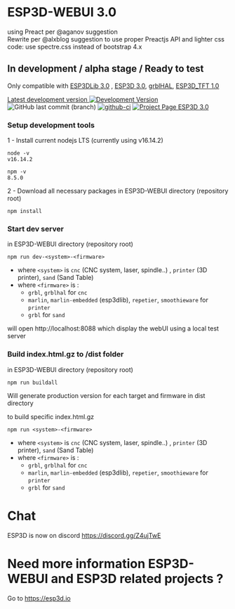 # ESP3D-WEBUI 3.0

using Preact per @aganov suggestion  
Rewrite per @alxblog suggestion to use proper Preactjs API and lighter css code: use spectre.css instead of bootstrap 4.x

## In development / alpha stage / Ready to test

Only compatible with [ESP3DLib 3.0](https://github.com/luc-github/ESP3DLib/tree/3.0) , [ESP3D 3.0](https://github.com/luc-github/ESP3D/tree/3.0), [grblHAL](https://github.com/grblHAL), [ESP3D_TFT 1.0](https://github.com/luc-github/ESP3D-TFT/tree/main)   

[Latest development version ![Development Version](https://img.shields.io/badge/Devt-v3.0-yellow?style=plastic)](https://github.com/luc-github/ESP3D-WEBUI/tree/3.0) ![GitHub last commit (branch)](https://img.shields.io/github/last-commit/luc-github/ESP3D-WEBUI/3.0?style=plastic) [![github-ci](https://github.com/luc-github/ESP3D-WeBUI/workflows/build-ci/badge.svg)](https://github.com/luc-github/ESP3D-WEBUI/actions/workflows/build-ci.yml)  [![Project Page ESP3D 3.0](https://img.shields.io/badge/Project%20page-ESP3D%203.0-blue?style=plastic)](https://github.com/users/luc-github/projects/1/views/1) 

### Setup development tools

1 - Install current nodejs LTS (currently using v16.14.2)

```
node -v
v16.14.2

npm -v
8.5.0
```

2 - Download all necessary packages in ESP3D-WEBUI directory (repository root)

```
npm install
```

### Start dev server

in ESP3D-WEBUI directory (repository root)

```
npm run dev-<system>-<firmware>
```

-   where `<system>` is `cnc` (CNC system, laser, spindle..) , `printer` (3D printer), `sand` (Sand Table)
-   where `<firmware>` is :
    -   `grbl`, `grblhal` for `cnc`
    -   `marlin`, `marlin-embedded` (esp3dlib), `repetier`, `smoothieware` for `printer` 
    -   `grbl` for `sand`

will open http://localhost:8088 which display the webUI using a local test server

### Build index.html.gz to /dist folder

in ESP3D-WEBUI directory (repository root)

```
npm run buildall
```

Will generate production version for each target and firmware in dist directory

to build specific index.html.gz

```
npm run <system>-<firmware>
```

-   where `<system>` is `cnc` (CNC system, laser, spindle..) , `printer` (3D printer), `sand` (Sand Table)
-   where `<firmware>` is :
    -   `grbl`, `grblhal` for `cnc`
    -   `marlin`, `marlin-embedded` (esp3dlib), `repetier`, `smoothieware` for `printer` 
    -   `grbl` for `sand`

# Chat

ESP3D is now on discord https://discord.gg/Z4ujTwE

# Need more information ESP3D-WEBUI and ESP3D related projects ?

Go to https://esp3d.io